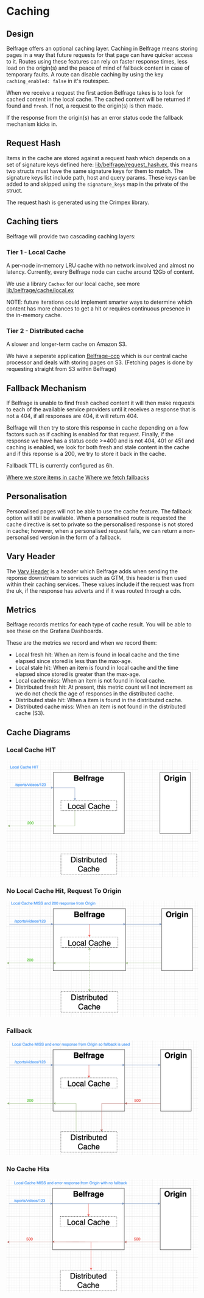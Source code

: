 # Caching

## Design
Belfrage offers an optional caching layer. Caching in Belfrage means storing pages in a way that future requests for that page can have quicker access to it. Routes using these features can rely on faster response times, less load on the origin(s) and the peace of mind of fallback content in case of temporary faults. A route can disable caching by using the key `caching_enabled: false` in it's routespec.

When we receive a request the first action Belfrage takes is to look for cached content in the local cache. The cached content will be returned if found and `fresh`. If not, a request to the origin(s) is then made.

If the response from the origin(s) has an error status code the fallback mechanism kicks in.

## Request Hash
Items in the cache are stored against a request hash which depends on a set of signature keys defined here: [lib/belfrage/request_hash.ex](../../lib/belfrage/request_hash.ex), this means two structs must have the same signature keys for them to match. The signature keys list include path, host and query params. These keys can be added to and skipped using the `signature_keys` map in the private of the struct.

The request hash is generated using the Crimpex library. 

## Caching tiers
Belfrage will provide two cascading caching layers:
### Tier 1 - Local Cache
A per-node in-memory LRU cache with no network involved and almost no latency. Currently, every Belfrage node can cache around 12Gb of content. 

We use a library `Cachex` for our local cache, see more [lib/belfrage/cache/local.ex](../../lib/belfrage/cache/local.ex)

NOTE: future iterations could implement smarter ways to determine which content has more chances to get a hit or requires continuous presence in the in-memory cache.

### Tier 2 - Distributed cache
A slower and longer-term cache on Amazon S3. 

We have a seperate application [Belfrage-ccp](https://github.com/bbc/belfrage-ccp) which is our central cache processor and deals with storing pages on S3. (Fetching pages is done by requesting straight from S3 within Belfrage)

## Fallback Mechanism
If Belfrage is unable to find fresh cached content it will then make requests to each of the available service providers until it receives a response that is not a 404, if all responses are 404, it will return 404. 

Belfrage will then try to store this response in cache depending on a few factors such as if caching is enabled for that request. Finally, if the response we have has a status code >=400 and is not 404, 401 or 451 and caching is enabled, we look for both fresh and stale content in the cache and if this reponse is a 200, we try to store it back in the cache.

Fallback TTL is currently configured as 6h.

[Where we store items in cache](../../lib/belfrage/cache/store.ex#6)
[Where we fetch fallbacks](../../lib/belfrage/processor.ex#103)

## Personalisation
Personalised pages will not be able to use the cache feature. The fallback option will still be available. When a personalised route is requested the cache directive is set to private so the personalised response is not stored in cache; however, when a personalised request fails, we can return a non-personalised version in the form of a fallback.

## Vary Header
The [Vary Header](../../lib/belfrage_web/response_headers/vary.ex) is a header which Belfrage adds when sending the reponse downstream to services such as GTM, this header is then used within their caching services. These values include if the request was from the uk, if the response has adverts and if it was routed through a cdn.

## Metrics
Belfrage records metrics for each type of cache result. You will be able to see these on the Grafana Dashboards.

These are the metrics we record and when we record them:
- Local fresh hit: When an item is found in local cache and the time elapsed since stored is less than the max-age.
- Local stale hit: When an item is found in local cache and the time elapsed since stored is greater than the max-age.
- Local cache miss: When an item is not found in local cache.
- Distributed fresh hit: At present, this metric count will not increment as we do not check the age of responses in the distributed cache.
- Distributed stale hit: When a item is found in the distributed cache.
- Distributed cache miss: When an item is not found in the distributed cache (S3).

## Cache Diagrams

### Local Cache HIT
![Local Cache Hit](../img/Local-Cache-hit.png)

### No Local Cache Hit, Request To Origin
![No Cache Hit, To Origin](../img/no-cache-to-origin.png)

### Fallback
![Fallback](../img/dist-cache-fallback.png)

### No Cache Hits
![No Cache Hits](../img/all-cache-500s.png)
